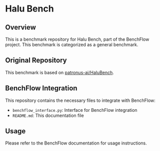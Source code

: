 # Halu Bench

## Overview

This is a benchmark repository for Halu Bench, part of the BenchFlow project. This benchmark is categorized as a general benchmark.

## Original Repository

This benchmark is based on [patronus-ai/HaluBench](https://github.com/patronus-ai/HaluBench).

## BenchFlow Integration

This repository contains the necessary files to integrate with BenchFlow:

- `benchflow_interface.py`: Interface for BenchFlow integration
- `README.md`: This documentation file

## Usage

Please refer to the BenchFlow documentation for usage instructions.
